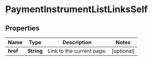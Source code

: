 
# PaymentInstrumentListLinksSelf

## Properties
Name | Type | Description | Notes
------------ | ------------- | ------------- | -------------
**href** | **String** | Link to the current page.  |  [optional]



